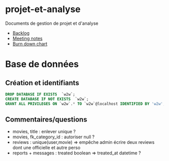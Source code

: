# projet-et-analyse
Documents de gestion de projet et d'analyse


- [Backlog](https://docs.google.com/spreadsheets/d/1VpnzEaqeVTJBcaabd6NvWK5NApyj19kmXJhjXo56fgE/edit?usp=sharing_eil&ts=5d962847)
- [Meeting notes](https://docs.google.com/document/d/1n37QjUx7G5KwTIamPuQcthywK85WxFv_bM89jQdH8Kw/edit?usp=sharing_eil&ts=5d962853)
- [Burn down chart](https://drive.google.com/file/d/1AIs5YeaQxcst1klXfC-qynHAFwyPIgj9/view)




# Base de données

## Création et identifiants

```sql
DROP DATABASE IF EXISTS  `w2w`;
CREATE DATABASE IF NOT EXISTS  `w2w`;
GRANT ALL PRIVILEGES ON `w2w`.* TO `w2w`@localhost IDENTIFIED BY 'w2w';
```

## Commentaires/questions

- movies, title : enlever unique ?
- movies, fk_category_id : autoriser null ?
- reviews : unique(user,movie) => empêche admin écrire deux reviews dont une officielle et autre perso
- reports + messages : treated boolean => treated_at datetime ?


